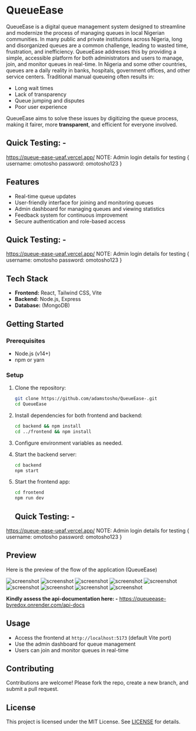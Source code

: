 # QueueEase
QueueEase is a digital queue management system designed to streamline and modernize the process of managing queues in local Nigerian communities. In many public and private institutions across Nigeria, long and disorganized queues are a common challenge, leading to wasted time, frustration, and inefficiency. QueueEase addresses this by providing a simple, accessible platform for both administrators and users to manage, join, and monitor queues in real-time.
In Nigeria and some other countries, queues are a daily reality in banks, hospitals, government offices, and other service centers. Traditional manual queueing often results in:
- Long wait times
- Lack of transparency
- Queue jumping and disputes
- Poor user experience

QueueEase aims to solve these issues by digitizing the queue process, making it fairer, more **transparent**, and efficient for everyone involved.

## **Quick Testing: -**
https://queue-ease-ueaf.vercel.app/
NOTE: Admin login details for testing {
   username: omotosho
   password: omotosho123
}

## Features
- Real-time queue updates
- User-friendly interface for joining and monitoring queues
- Admin dashboard for managing queues and viewing statistics
- Feedback system for continuous improvement
- Secure authentication and role-based access

## **Quick Testing: -**
https://queue-ease-ueaf.vercel.app/
NOTE: Admin login details for testing {
   username: omotosho
   password: omotosho123
}

## Tech Stack
- **Frontend:** React, Tailwind CSS, Vite
- **Backend:** Node.js, Express
- **Database:** (MongoDB)

## Getting Started

### Prerequisites
- Node.js (v14+)
- npm or yarn

### Setup
1. Clone the repository:
   ```bash
   git clone https://github.com/adamstosho/QueueEase-.git
   cd QueueEase
   ```
2. Install dependencies for both frontend and backend:
   ```bash
   cd backend && npm install
   cd ../frontend && npm install
   ```
3. Configure environment variables as needed.
4. Start the backend server:
   ```bash
   cd backend
   npm start
   ```
5. Start the frontend app:
   ```bash
   cd frontend
   npm run dev
   ```

   ## **Quick Testing: -**
https://queue-ease-ueaf.vercel.app/
NOTE: Admin login details for testing {
   username: omotosho
   password: omotosho123
}

## **Preview**
Here is the preview of the  flow of the application (QueueEase)

![screenshot](/frontend/public/Screenshot%20(36).png)
![screenshot](/frontend/public/Screenshot%20(37).png)
![screenshot](/frontend/public/Screenshot%20(38).png)
![screenshot](/frontend/public/Screenshot%20(39).png)
![screenshot](/frontend/public/Screenshot%20(40).png)
![screenshot](/frontend/public/Screenshot%20(41).png)
![screenshot](/frontend/public/Screenshot%20(42).png)
![screenshot](/frontend/public/Screenshot%20(43).png)
![screenshot](/frontend/public/Screenshot%20(44).png)


**Kindly assess the api-documentation here: -** 
https://queueease-byredox.onrender.com/api-docs


## Usage
- Access the frontend at `http://localhost:5173` (default Vite port)
- Use the admin dashboard for queue management
- Users can join and monitor queues in real-time

## Contributing
Contributions are welcome! Please fork the repo, create a new branch, and submit a pull request.

## License
This project is licensed under the MIT License. See [LICENSE](LICENSE) for details. 